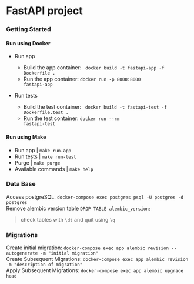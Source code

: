 # FastAPI project

### Getting Started
#### Run using Docker
* Run app 
  * Build the app container: <code> docker build -t fastapi-app -f Dockerfile .</code>
  * Run the app container: <code>docker run -p 8000:8000 fastapi-app</code>

* Run tests
  - Build the test container: <code> docker build -t fastapi-test -f Dockerfile.test .</code>
  - Run the test container: <code>docker run --rm fastapi-test</code>

#### Run using Make
* Run app | `make run-app`
* Run tests | `make run-test`
* Purge | `make purge`
* Available commands | `make help`
### Data Base
Access postgreSQL: `docker-compose exec postgres psql -U postgres -d postgres`</br>
Remove alembic version table `DROP TABLE alembic_version;`
>check tables with `\dt` and quit using `\q`
### Migrations
Create initial migration: `docker-compose exec app alembic revision --autogenerate -m "initial migration"`</br>
Create Subsequent Migrations: `docker-compose exec app alembic revision -m "description of migration"`</br>
Apply Subsequent Migrations: `docker-compose exec app alembic upgrade head`
